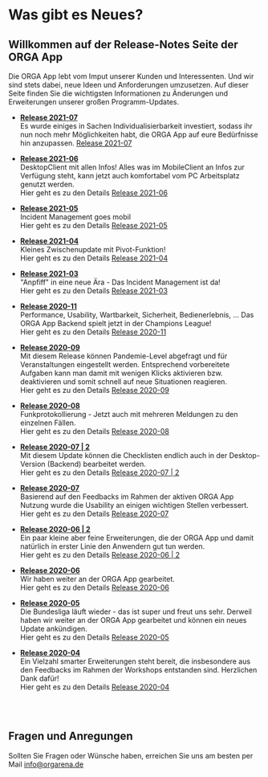 # Was gibt es Neues?

## Willkommen auf der Release-Notes Seite der ORGA App
Die ORGA App lebt vom Imput unserer Kunden und Interessenten. Und wir sind stets dabei, neue Ideen und Anforderungen umzusetzen. Auf dieser Seite finden Sie die wichtigsten Informationen zu Änderungen und Erweiterungen unserer großen Programm-Updates.

- **[Release 2021-07](Release_2021-07/)** <br>
Es wurde einiges in Sachen Individualisierbarkeit investiert, sodass ihr nun noch mehr Möglichkeiten habt, die ORGA App auf eure Bedürfnisse hin anzupassen. [Release 2021-07](Release_2021-07/)

- **[Release 2021-06](Release_2021-06/)** <br>
DesktopClient mit allen Infos! Alles was im MobileClient an Infos zur Verfügung steht, kann jetzt auch komfortabel vom PC Arbeitsplatz genutzt werden.<br>
Hier geht es zu den Details [Release 2021-06](Release_2021-06/)

- **[Release 2021-05](Release_2021-05/)** <br>
Incident Management goes mobil<br>
Hier geht es zu den Details [Release 2021-05](Release_2021-05/)

- **[Release 2021-04](Release_2021-04/)** <br>
Kleines Zwischenupdate mit Pivot-Funktion!<br>
Hier geht es zu den Details [Release 2021-04](Release_2021-04/)

- **[Release 2021-03](Release_2021-03/)** <br>
"Anpfiff" in eine neue Ära - Das Incident Management ist da!<br>
Hier geht es zu den Details [Release 2021-03](Release_2021-03/)

- **[Release 2020-11](Release_2020-11/)** <br>
Performance, Usability, Wartbarkeit, Sicherheit, Bedienerlebnis, ... Das ORGA App Backend spielt jetzt in der Champions League!<br>
Hier geht es zu den Details [Release 2020-11](Release_2020-11/)

- **[Release 2020-09](Release_2020-09/)** <br>
Mit diesem Release können Pandemie-Level abgefragt und für Veranstaltungen eingestellt werden. Entsprechend vorbereitete Aufgaben kann man damit mit wenigen Klicks aktivieren bzw. deaktivieren und somit schnell auf neue Situationen reagieren. <br>
Hier geht es zu den Details [Release 2020-09](Release_2020-09/)

- **[Release 2020-08](Release_2020-08/)** <br>
Funkprotokollierung - Jetzt auch mit mehreren Meldungen zu den einzelnen Fällen. <br>
Hier geht es zu den Details [Release 2020-08](Release_2020-08/)

- **[Release 2020-07 | 2](Release_2020-07_2/)** <br>
Mit diesem Update können die Checklisten endlich auch in der Desktop-Version (Backend) bearbeitet werden. <br>
Hier geht es zu den Details [Release 2020-07 | 2](Release_2020-07_2/)

- **[Release 2020-07](Release_2020-07/)** <br>
Basierend auf den Feedbacks im Rahmen der aktiven ORGA App Nutzung wurde die Usability an einigen wichtigen Stellen verbessert. <br>
Hier geht es zu den Details [Release 2020-07](Release_2020-07/)

- **[Release 2020-06 | 2](Release_2020-06_2/)** <br>
Ein paar kleine aber feine Erweiterungen, die der ORGA App und damit natürlich in erster Linie den Anwendern gut tun werden. <br>
Hier geht es zu den Details [Release 2020-06 | 2](Release_2020-06_2/)

- **[Release 2020-06](Release_2020-06/)** <br>
Wir haben weiter an der ORGA App gearbeitet. <br>
Hier geht es zu den Details [Release 2020-06](Release_2020-06/)

- **[Release 2020-05](Release_2020-05/)** <br>
Die Bundesliga läuft wieder - das ist super und freut uns sehr. Derweil haben wir weiter an der ORGA App gearbeitet und können ein neues Update ankündigen. <br>
Hier geht es zu den Details [Release 2020-05](Release_2020-05/)


- **[Release 2020-04](Release_2020-04/)** <br>
Ein Vielzahl smarter Erweiterungen steht bereit, die insbesondere aus den Feedbacks im Rahmen der Workshops entstanden sind. Herzlichen Dank dafür!<br>
Hier geht es zu den Details [Release 2020-04](Release_2020-04/)

<br>
<br>

## Fragen und Anregungen

Sollten Sie Fragen oder Wünsche haben, erreichen Sie uns am besten per Mail  [info@orgarena.de](mailto:info@orgarena.de) 
